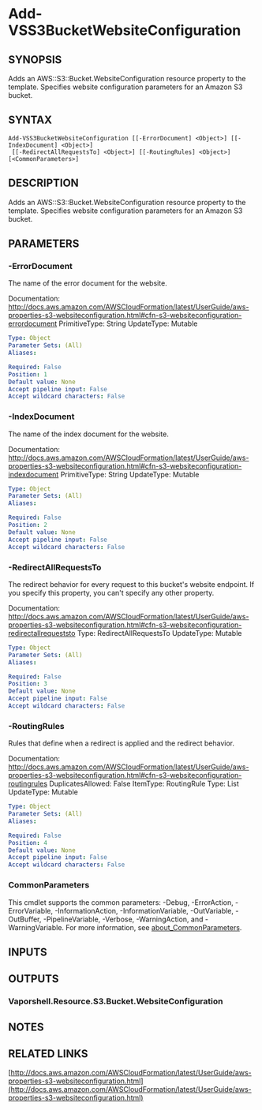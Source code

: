 # Add-VSS3BucketWebsiteConfiguration

## SYNOPSIS
Adds an AWS::S3::Bucket.WebsiteConfiguration resource property to the template.
Specifies website configuration parameters for an Amazon S3 bucket.

## SYNTAX

```
Add-VSS3BucketWebsiteConfiguration [[-ErrorDocument] <Object>] [[-IndexDocument] <Object>]
 [[-RedirectAllRequestsTo] <Object>] [[-RoutingRules] <Object>] [<CommonParameters>]
```

## DESCRIPTION
Adds an AWS::S3::Bucket.WebsiteConfiguration resource property to the template.
Specifies website configuration parameters for an Amazon S3 bucket.

## PARAMETERS

### -ErrorDocument
The name of the error document for the website.

Documentation: http://docs.aws.amazon.com/AWSCloudFormation/latest/UserGuide/aws-properties-s3-websiteconfiguration.html#cfn-s3-websiteconfiguration-errordocument
PrimitiveType: String
UpdateType: Mutable

```yaml
Type: Object
Parameter Sets: (All)
Aliases:

Required: False
Position: 1
Default value: None
Accept pipeline input: False
Accept wildcard characters: False
```

### -IndexDocument
The name of the index document for the website.

Documentation: http://docs.aws.amazon.com/AWSCloudFormation/latest/UserGuide/aws-properties-s3-websiteconfiguration.html#cfn-s3-websiteconfiguration-indexdocument
PrimitiveType: String
UpdateType: Mutable

```yaml
Type: Object
Parameter Sets: (All)
Aliases:

Required: False
Position: 2
Default value: None
Accept pipeline input: False
Accept wildcard characters: False
```

### -RedirectAllRequestsTo
The redirect behavior for every request to this bucket's website endpoint.
If you specify this property, you can't specify any other property.

Documentation: http://docs.aws.amazon.com/AWSCloudFormation/latest/UserGuide/aws-properties-s3-websiteconfiguration.html#cfn-s3-websiteconfiguration-redirectallrequeststo
Type: RedirectAllRequestsTo
UpdateType: Mutable

```yaml
Type: Object
Parameter Sets: (All)
Aliases:

Required: False
Position: 3
Default value: None
Accept pipeline input: False
Accept wildcard characters: False
```

### -RoutingRules
Rules that define when a redirect is applied and the redirect behavior.

Documentation: http://docs.aws.amazon.com/AWSCloudFormation/latest/UserGuide/aws-properties-s3-websiteconfiguration.html#cfn-s3-websiteconfiguration-routingrules
DuplicatesAllowed: False
ItemType: RoutingRule
Type: List
UpdateType: Mutable

```yaml
Type: Object
Parameter Sets: (All)
Aliases:

Required: False
Position: 4
Default value: None
Accept pipeline input: False
Accept wildcard characters: False
```

### CommonParameters
This cmdlet supports the common parameters: -Debug, -ErrorAction, -ErrorVariable, -InformationAction, -InformationVariable, -OutVariable, -OutBuffer, -PipelineVariable, -Verbose, -WarningAction, and -WarningVariable. For more information, see [about_CommonParameters](http://go.microsoft.com/fwlink/?LinkID=113216).

## INPUTS

## OUTPUTS

### Vaporshell.Resource.S3.Bucket.WebsiteConfiguration
## NOTES

## RELATED LINKS

[http://docs.aws.amazon.com/AWSCloudFormation/latest/UserGuide/aws-properties-s3-websiteconfiguration.html](http://docs.aws.amazon.com/AWSCloudFormation/latest/UserGuide/aws-properties-s3-websiteconfiguration.html)

